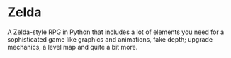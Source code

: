 # Zelda
A Zelda-style RPG in Python that includes a lot of elements you need for a sophisticated game like graphics and animations, fake depth; upgrade mechanics, a level map and quite a bit more. 
